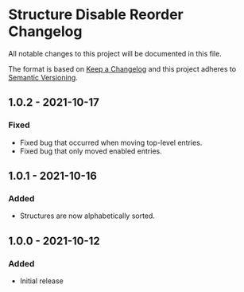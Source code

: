 # Structure Disable Reorder Changelog

All notable changes to this project will be documented in this file.

The format is based on [Keep a Changelog](http://keepachangelog.com/) and this project adheres to [Semantic Versioning](http://semver.org/).

## 1.0.2 - 2021-10-17
### Fixed
- Fixed bug that occurred when moving top-level entries.
- Fixed bug that only moved enabled entries.

## 1.0.1 - 2021-10-16
### Added
- Structures are now alphabetically sorted. 

## 1.0.0 - 2021-10-12
### Added
- Initial release
